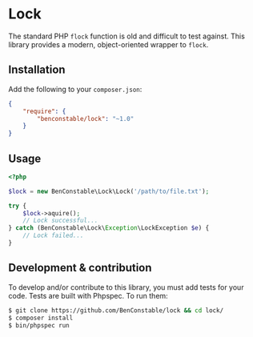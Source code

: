 # Lock

The standard PHP `flock` function is old and difficult to test against. This
library provides a modern, object-oriented wrapper to `flock`.

## Installation

Add the following to your `composer.json`:

```json
{
    "require": {
        "benconstable/lock": "~1.0"
    }
}
```

## Usage

```php
<?php

$lock = new BenConstable\Lock\Lock('/path/to/file.txt');

try {
    $lock->aquire();
    // Lock successful...
} catch (BenConstable\Lock\Exception\LockException $e) {
    // Lock failed...
}
```

## Development & contribution

To develop and/or contribute to this library, you must add tests for your code.
Tests are built with Phpspec. To run them:

```sh
$ git clone https://github.com/BenConstable/lock && cd lock/
$ composer install
$ bin/phpspec run
```
